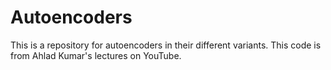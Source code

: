 # Autoencoders
This is a repository for autoencoders in their different variants.
This code is from Ahlad Kumar's lectures on YouTube.
